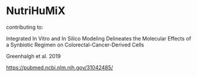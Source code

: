 # NutriHuMiX

contributing to:

Integrated In Vitro and In Silico Modeling Delineates the Molecular Effects of a Synbiotic Regimen on Colorectal-Cancer-Derived Cells

Greenhalgh et al. 2019

https://pubmed.ncbi.nlm.nih.gov/31042485/
